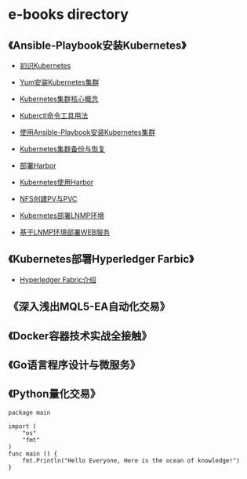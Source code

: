 # e-books directory

## 《Ansible-Playbook安装Kubernetes》

   * <a href="https://github.com/humingzhe/e-books/blob/master/ansible-playbook-k8s/1.%E5%88%9D%E8%AF%86Kubernetes.md" target="_blank">初识Kubernetes</a>

   * <a href="https://github.com/humingzhe/e-books/blob/master/ansible-playbook-k8s/2.yum%E5%AE%89%E8%A3%85Kubernetes%E9%9B%86%E7%BE%A4.md" target="_blank">Yum安装Kubernetes集群</a>

   * <a href="https://github.com/humingzhe/e-books/blob/master/ansible-playbook-k8s/3.Kubernetes%E9%9B%86%E7%BE%A4%E6%A0%B8%E5%BF%83%E6%A6%82%E5%BF%B5.md" target="_blank">Kubernetes集群核心概念</a>

   * <a href="https://github.com/humingzhe/e-books/blob/master/ansible-playbook-k8s/4.Kuberctl%E5%91%BD%E4%BB%A4%E5%B7%A5%E5%85%B7%E7%94%A8%E6%B3%95.md" target="_blank">Kuberctl命令工具用法</a>

   * <a href="https://github.com/humingzhe/e-books/blob/master/ansible-playbook-k8s/5.Ansible-Playbook%E5%AE%89%E8%A3%85Kubernetes%E9%9B%86%E7%BE%A4.md" target="_blank">使用Ansible-Playbook安装Kubernetes集群</a>

   * <a href="https://github.com/humingzhe/e-books/blob/master/ansible-playbook-k8s/6.Kubernetes%E9%9B%86%E7%BE%A4%E5%A4%87%E4%BB%BD%E4%B8%8E%E6%81%A2%E5%A4%8D.md" target="_blank">Kubernetes集群备份与恢复</a>

   * <a href="https://github.com/humingzhe/e-books/blob/master/ansible-playbook-k8s/7.%E9%83%A8%E7%BD%B2Harbor.md" target="_blank">部署Harbor</a>

   * <a href="https://github.com/humingzhe/e-books/blob/master/ansible-playbook-k8s/8.Kubernetes%E4%BD%BF%E7%94%A8Harbor.md" target="_blank">Kubernetes使用Harbor</a>

   * <a href="https://github.com/humingzhe/e-books/blob/master/ansible-playbook-k8s/9.NFS%E5%88%9B%E5%BB%BAPV%E4%B8%8EPVC.md" target="_blank">NFS创建PV与PVC</a>

   * <a href="https://github.com/humingzhe/e-books/blob/master/ansible-playbook-k8s/10.Kubernetes%E9%83%A8%E7%BD%B2LNMP%E7%8E%AF%E5%A2%83.md" target="_blank">Kubernetes部署LNMP环境</a>

   * <a href="https://github.com/humingzhe/e-books/blob/master/ansible-playbook-k8s/11.%E5%9F%BA%E4%BA%8ELNMP%E7%8E%AF%E5%A2%83%E9%83%A8%E7%BD%B2WEB%E6%9C%8D%E5%8A%A1.md" target="_blank">基于LNMP环境部署WEB服务</a>


## 《Kubernetes部署Hyperledger Farbic》

   * <a href="">Hyperledger Fabric介绍</a>



## 《深入浅出MQL5-EA自动化交易》


## 《Docker容器技术实战全接触》


## 《Go语言程序设计与微服务》


## 《Python量化交易》

```
package main

import (
	"os"
	"fmt"
)
func main () {
    fmt.Println("Hello Everyone, Here is the ocean of knowledge!")
}

```
